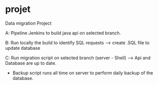 # projet
Data migration Project

A: Pipeline Jenkins to build java api on selected branch.

B: Run locally the build to identify SQL requests --> create .SQL file to update database

C: Run migration script on selected branch (server - Shell) --> Api and Database are up to date.

+ Backup script runs all time on server to perform daily backup of the database.
